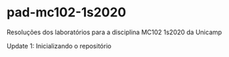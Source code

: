 # pad-mc102-1s2020
Resoluções dos laboratórios para a disciplina MC102 1s2020 da Unicamp

Update 1: Inicializando o repositório
